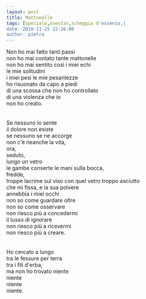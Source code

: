 ```yaml
---
layout: post
title: Mattonelle
tags: [speciale,onestar,scheggia d'essenza,]
date: 2010-11-25 22:26:00
author: pietro
---
```

Non ho mai fatto tanti passi<br/>non ho mai contato tante mattonelle<br/>non ho mai sentito così i miei echi<br/>le mie solitudini<br/>i miei pesi le mie pesantezze<br/>ho risuonato da capo a piedi<br/>di una scossa che non ho controllato<br/>di una violenza che io<br/>non ho creato.<br/><br/><br/>Se nessuno lo sente<br/>il dolore non esiste<br/>se nessuno se ne accorge<br/>non c'è neanche la vita,<br/>ora,<br/>seduto,<br/>lungo un vetro<br/>le gambe conserte le mani sulla bocca,<br/>fredde,<br/>troppe lacrime sul viso con quel vetro troppo asciutto<br/>che mi fissa, e la sua polvere<br/>annebbia i miei occhi<br/>non so come guardare oltre<br/>non so come osservare<br/>non riesco più a concedermi<br/>il lusso di ignorare<br/>non riesco più a ricevermi<br/>non riesco più a creare.<br/><br/><br/>Ho cercato a lungo<br/>tra le fessure per terra<br/>tra i fili d'erba,<br/>ma non ho trovato niente<br/>niente<br/>niente<br/>niente.<br/>
